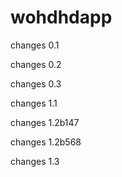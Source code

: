 # wohdhdapp


changes 0.1

changes 0.2

changes 0.3

changes 1.1

changes 1.2b147

changes 1.2b568

changes 1.3
